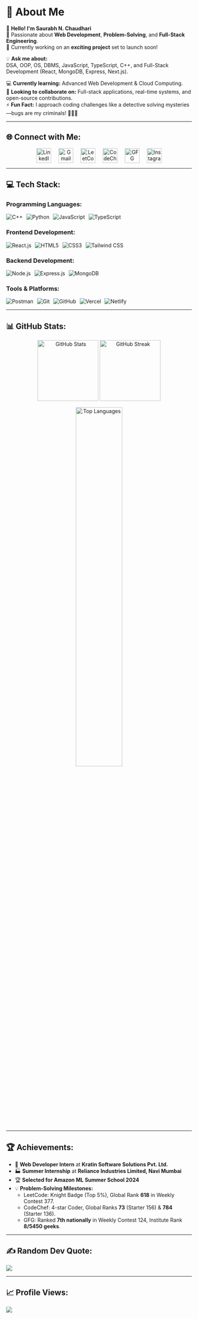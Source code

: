 # 💫 About Me

👋 **Hello! I'm Saurabh N. Chaudhari**  
🚀 Passionate about **Web Development**, **Problem-Solving**, and **Full-Stack Engineering**.  
🌟 Currently working on an **exciting project** set to launch soon!  

💡 **Ask me about:**  
DSA, OOP, OS, DBMS, JavaScript, TypeScript, C++, and Full-Stack Development (React, MongoDB, Express, Next.js).  

💻 **Currently learning:** Advanced Web Development & Cloud Computing.  
🤝 **Looking to collaborate on:** Full-stack applications, real-time systems, and open-source contributions.  
⚡ **Fun Fact:** I approach coding challenges like a detective solving mysteries—bugs are my criminals! 🕵️‍♂️🐞  

---

## 🌐 Connect with Me:
<div align="center" style="display: flex; justify-content: center; gap: 20px; flex-wrap: wrap;">
    <a href="https://linkedin.com/in/saurabh-n-chaudhari-624725287/" target="_blank">
        <img src="https://img.shields.io/badge/LinkedIn-%230077B5.svg?style=flat&logo=linkedin&logoColor=white" alt="LinkedIn" height="40">
    </a>
    <a href="mailto:saurabhcnitrkl@gmail.com" target="_blank">
        <img src="https://img.shields.io/badge/Gmail-D14836?style=flat&logo=gmail&logoColor=white" alt="Gmail" height="40">
    </a>
    <a href="https://leetcode.com/u/" target="_blank">
        <img src="https://img.shields.io/badge/LeetCode-FFA116?style=flat&logo=leetcode&logoColor=black" alt="LeetCode" height="40">
    </a>
    <a href="https://www.codechef.com/users/" target="_blank">
        <img src="https://img.shields.io/badge/CodeChef-5B4638?style=flat&logo=codechef&logoColor=white" alt="CodeChef" height="40">
    </a>
    <a href="https://auth.geeksforgeeks.org/user/121meysqg" target="_blank">
        <img src="https://img.shields.io/badge/GeeksforGeeks-%2300A6A6.svg?style=flat-circle&logo=GeeksforGeeks&logoColor=white" alt="GFG" height="40">
    </a>
    <a href="https://instagram.com/saurabh2003_official" target="_blank">
        <img src="https://img.shields.io/badge/Instagram-%23E4405F.svg?style=flat&logo=Instagram&logoColor=white" alt="Instagram" height="40">
    </a>
</div>

---

## 💻 Tech Stack:

### Programming Languages:
<div style="display: flex; gap: 10px; flex-wrap: wrap;">
    <img src="https://img.shields.io/badge/C++-00599C?style=flat&logo=c%2B%2B&logoColor=white" alt="C++">
    <img src="https://img.shields.io/badge/Python-3776AB?style=flat&logo=python&logoColor=white" alt="Python">
    <img src="https://img.shields.io/badge/JavaScript-F7DF1E?style=flat&logo=javascript&logoColor=black" alt="JavaScript">
    <img src="https://img.shields.io/badge/TypeScript-3178C6?style=flat&logo=typescript&logoColor=white" alt="TypeScript">
</div>

### Frontend Development:
<div style="display: flex; gap: 10px; flex-wrap: wrap;">
    <img src="https://img.shields.io/badge/React.js-61DAFB?style=flat&logo=react&logoColor=black" alt="React.js">
    <img src="https://img.shields.io/badge/HTML5-E34F26?style=flat&logo=html5&logoColor=white" alt="HTML5">
    <img src="https://img.shields.io/badge/CSS3-1572B6?style=flat&logo=css3&logoColor=white" alt="CSS3">
    <img src="https://img.shields.io/badge/Tailwind%20CSS-06B6D4?style=flat&logo=tailwind-css&logoColor=white" alt="Tailwind CSS">
</div>

### Backend Development:
<div style="display: flex; gap: 10px; flex-wrap: wrap;">
    <img src="https://img.shields.io/badge/Node.js-339933?style=flat&logo=node.js&logoColor=white" alt="Node.js">
    <img src="https://img.shields.io/badge/Express.js-000000?style=flat&logo=express&logoColor=white" alt="Express.js">
    <img src="https://img.shields.io/badge/MongoDB-47A248?style=flat&logo=mongodb&logoColor=white" alt="MongoDB">
</div>

### Tools & Platforms:
<div style="display: flex; gap: 10px; flex-wrap: wrap;">
    <img src="https://img.shields.io/badge/Postman-FF6C37?style=flat&logo=postman&logoColor=white" alt="Postman">
    <img src="https://img.shields.io/badge/Git-F1502F?style=flat&logo=git&logoColor=white" alt="Git">
    <img src="https://img.shields.io/badge/GitHub-181717?style=flat&logo=github&logoColor=white" alt="GitHub">
    <img src="https://img.shields.io/badge/Vercel-000000?style=flat&logo=vercel&logoColor=white" alt="Vercel">
    <img src="https://img.shields.io/badge/Netlify-00C7B7?style=flat&logo=netlify&logoColor=white" alt="Netlify">
</div>

---

## 📊 GitHub Stats:
<p align="center">
  <img src="https://github-readme-stats.vercel.app/api?username=Saurabh2244&theme=radical&hide_border=false&include_all_commits=true&count_private=true" alt="GitHub Stats" height="165" />
  <img src="https://github-readme-streak-stats.herokuapp.com/?user=Saurabh2244&theme=radical&hide_border=false" alt="GitHub Streak" height="165" />
</p>
<p align="center">
  <img src="https://github-readme-stats.vercel.app/api/top-langs/?username=Saurabh2244&theme=radical&hide_border=false&include_all_commits=true&count_private=true&layout=compact" alt="Top Languages" width="50%" />
</p>

---

## 🏆 Achievements:

- 🌟 **Web Developer Intern** at **Kratin Software Solutions Pvt. Ltd.**  
- 🏭 **Summer Internship** at **Reliance Industries Limited, Navi Mumbai**  
- 🏆 **Selected for Amazon ML Summer School 2024**  
- 💡 **Problem-Solving Milestones:**  
  - LeetCode: Knight Badge (Top 5%), Global Rank **618** in Weekly Contest 377.  
  - CodeChef: 4-star Coder, Global Ranks **73** (Starter 156) & **784** (Starter 136).  
  - GFG: Ranked **7th nationally** in Weekly Contest 124, Institute Rank **8/5450 geeks**.

---

## ✍️ Random Dev Quote:
![](https://quotes-github-readme.vercel.app/api?type=horizontal&theme=radical)

---

## 📈 Profile Views:
[![](https://visitcount.itsvg.in/api?id=Saurabh2244&icon=5&color=6)](https://visitcount.itsvg.in)
